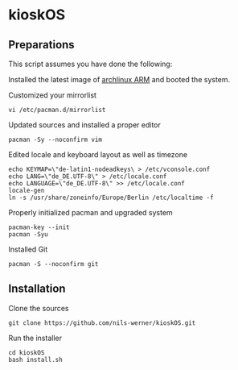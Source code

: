kioskOS
=======

Preparations
------------

This script assumes you have done the following:

Installed the latest image of [archlinux ARM](http://archlinuxarm.org/platforms/armv6/raspberry-pi) and booted the system.

Customized your mirrorlist

    vi /etc/pacman.d/mirrorlist

Updated sources and installed a proper editor

    pacman -Sy --noconfirm vim

Edited locale and keyboard layout as well as timezone

    echo KEYMAP=\"de-latin1-nodeadkeys\ > /etc/vconsole.conf
    echo LANG=\"de_DE.UTF-8\" > /etc/locale.conf
    echo LANGUAGE=\"de_DE.UTF-8\" >> /etc/locale.conf
    locale-gen
    ln -s /usr/share/zoneinfo/Europe/Berlin /etc/localtime -f

Properly initialized pacman and upgraded system

    pacman-key --init
    pacman -Syu

Installed Git

    pacman -S --noconfirm git

Installation
------------

Clone the sources

    git clone https://github.com/nils-werner/kioskOS.git

Run the installer

    cd kioskOS
    bash install.sh

